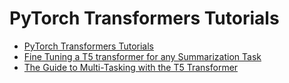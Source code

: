 # PyTorch Transformers Tutorials
- [PyTorch Transformers Tutorials](https://github.com/abhimishra91/transformers-tutorials)
- [Fine Tuning a T5 transformer for any Summarization Task](https://towardsdatascience.com/fine-tuning-a-t5-transformer-for-any-summarization-task-82334c64c81)
- [The Guide to Multi-Tasking with the T5 Transformer](https://towardsdatascience.com/the-guide-to-multi-tasking-with-the-t5-transformer-90c70a08837b)
